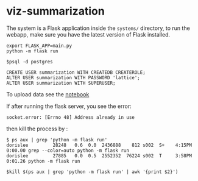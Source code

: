 # viz-summarizationThe system is a Flask application inside the ``systems/`` directory, to run the webapp, make sure you have the latest version of Flask installed. 
 ```
export FLASK_APP=main.py
python -m flask run
```

```
$psql -d postgres

CREATE USER summarization WITH CREATEDB CREATEROLE;
ALTER USER summarization WITH PASSWORD 'lattice';
ALTER USER summarization WITH SUPERUSER;
```
To upload data see the [notebook](https://github.com/dorisjlee/viz-summarization/blob/master/ipynb/Testing%20Postgres%20SQL.ipynb)

If after running the flask server, you see the error: 
```
socket.error: [Errno 48] Address already in use
```
then kill the process by : 
```
$ ps aux | grep 'python -m flask run'
dorislee         28248   0.6  0.0  2436888    812 s002  S+    4:15PM   0:00.00 grep --color=auto python -m flask run
dorislee         27885   0.0  0.5  2552352  76224 s002  T     3:58PM   0:01.26 python -m flask run

$kill $(ps aux | grep 'python -m flask run' | awk '{print $2}')
```
